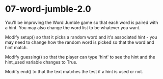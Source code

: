 # 07-word-jumble-2.0

You'll be improving the Word Jumble game so that each word is paired with a hint. You may also change the word list to be whatever you want.

Modify setup() so that it picks a random word and it's associated hint - you may need to change how the random word is picked so that the word and hint match.

Modify guessing() so that the player can type 'hint' to see the hint and the hint_used variable changes to True.

Modify end() to that the text matches the test if a hint is used or not.
